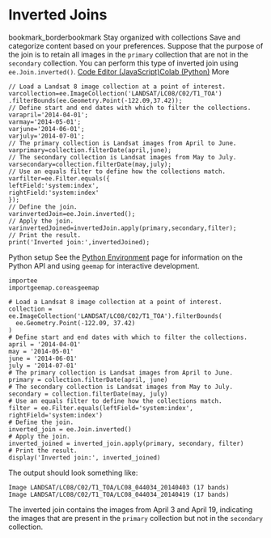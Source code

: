  
#  Inverted Joins
bookmark_borderbookmark Stay organized with collections  Save and categorize content based on your preferences. 
Suppose that the purpose of the join is to retain all images in the `primary` collection that are not in the `secondary` collection. You can perform this type of inverted join using `ee.Join.inverted()`.
[Code Editor (JavaScript)](https://developers.google.com/earth-engine/guides/joins_inverted#code-editor-javascript-sample)[Colab (Python)](https://developers.google.com/earth-engine/guides/joins_inverted#colab-python-sample) More
```
// Load a Landsat 8 image collection at a point of interest.
varcollection=ee.ImageCollection('LANDSAT/LC08/C02/T1_TOA')
.filterBounds(ee.Geometry.Point(-122.09,37.42));
// Define start and end dates with which to filter the collections.
varapril='2014-04-01';
varmay='2014-05-01';
varjune='2014-06-01';
varjuly='2014-07-01';
// The primary collection is Landsat images from April to June.
varprimary=collection.filterDate(april,june);
// The secondary collection is Landsat images from May to July.
varsecondary=collection.filterDate(may,july);
// Use an equals filter to define how the collections match.
varfilter=ee.Filter.equals({
leftField:'system:index',
rightField:'system:index'
});
// Define the join.
varinvertedJoin=ee.Join.inverted();
// Apply the join.
varinvertedJoined=invertedJoin.apply(primary,secondary,filter);
// Print the result.
print('Inverted join:',invertedJoined);
```
Python setup
See the [ Python Environment](https://developers.google.com/earth-engine/guides/python_install) page for information on the Python API and using `geemap` for interactive development.
```
importee
importgeemap.coreasgeemap
```
```
# Load a Landsat 8 image collection at a point of interest.
collection = ee.ImageCollection('LANDSAT/LC08/C02/T1_TOA').filterBounds(
  ee.Geometry.Point(-122.09, 37.42)
)
# Define start and end dates with which to filter the collections.
april = '2014-04-01'
may = '2014-05-01'
june = '2014-06-01'
july = '2014-07-01'
# The primary collection is Landsat images from April to June.
primary = collection.filterDate(april, june)
# The secondary collection is Landsat images from May to July.
secondary = collection.filterDate(may, july)
# Use an equals filter to define how the collections match.
filter = ee.Filter.equals(leftField='system:index', rightField='system:index')
# Define the join.
inverted_join = ee.Join.inverted()
# Apply the join.
inverted_joined = inverted_join.apply(primary, secondary, filter)
# Print the result.
display('Inverted join:', inverted_joined)
```

The output should look something like:
```
Image LANDSAT/LC08/C02/T1_TOA/LC08_044034_20140403 (17 bands)
Image LANDSAT/LC08/C02/T1_TOA/LC08_044034_20140419 (17 bands)

```

The inverted join contains the images from April 3 and April 19, indicating the images that are present in the `primary` collection but not in the `secondary` collection.
